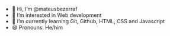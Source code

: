 - 👋 Hi, I’m @mateusbezerraf
- 👀 I’m interested in Web development
- 🌱 I’m currently learning Git, Github, HTML, CSS and Javascript
- 😄 Pronouns: He/him

<!---
mateusbezerraf/mateusbezerraf is a ✨ special ✨ repository because its `README.md` (this file) appears on your GitHub profile.
You can click the Preview link to take a look at your changes.
--->
